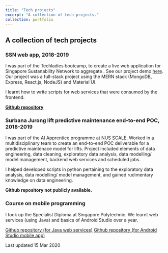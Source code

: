 ```yaml
---
title: "Tech projects"
excerpt: "A collection of tech projects."
collection: portfolio
---
```


## A collection of tech projects

### SSN web app, 2018-2019

I was part of the Techladies bootcamp, to create a live web application for Singapore Sustanability Network to aggregate . See our project demo [here](https://www.facebook.com/ssnsingapore/videos/293450054683330/). Our project was a full-stack project using the MERN stack (MongoDB, Express, React.js, NodeJS) and Material UI.

I learnt how to write scripts for web services that were consumed by the frontend.

**[Github repository](https://github.com/ssnsingapore/ssn-app)**

### Surbana Jurong lift predictive maintenance end-to-end POC, 2018-2019

I was part of the AI Apprentice programme at NUS SCALE. Worked in a multidisciplinary team to create an end-to-end POC deliverable for a predictive maintenace model for lifts. Project included elements of data engineering, data cleaning, exploratory data analysis, data modelling/ model management, backend web services and scheduled jobs. 

I helped developed scripts in python pertaining to the exploratory data analysis, data modelling/ model management, and gained rudimentary knowledge on data engineering.

**Github repository not publicly available.**

### Course on mobile programming

I took up the Specialist Diploma at Singapore Polytechnic. We learnt web services (using Java) and basics of Android Studio over a year.

[Github repository (for Java web services)](https://github.com/eunices/moneytransfer)
[Github repository (for Android Studio mobile app)](https://github.com/eunices/moneyxfer-mobi)

Last updated 15 Mar 2020